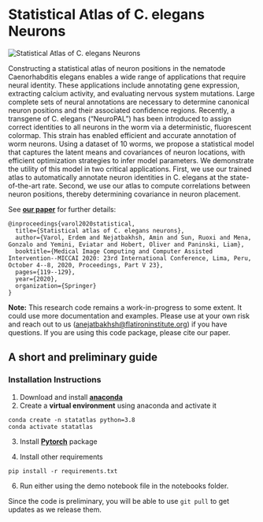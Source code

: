 # Statistical Atlas of C. elegans Neurons
![Statistical Atlas of C. elegans Neurons](https://github.com/amin-nejat/stat-atlas/assets/5959554/9d8ec6c4-dcde-4d92-b2b1-43e7a1536973)

Constructing a statistical atlas of neuron positions in the nematode Caenorhabditis elegans enables a wide range of applications that require neural identity. These applications include annotating gene expression, extracting calcium activity, and evaluating nervous system mutations. Large complete sets of neural annotations are necessary to determine canonical neuron positions and their associated confidence regions. Recently, a transgene of C. elegans (“NeuroPAL”) has been introduced to assign correct identities to all neurons in the worm via a deterministic, fluorescent colormap. This strain has enabled efficient and accurate annotation of worm neurons. Using a dataset of 10 worms, we propose a statistical model that captures the latent means and covariances of neuron locations, with efficient optimization strategies to infer model parameters. We demonstrate the utility of this model in two critical applications. First, we use our trained atlas to automatically annotate neuron identities in C. elegans at the state-of-the-art rate. Second, we use our atlas to compute correlations between neuron positions, thereby determining covariance in neuron placement.

See **[our paper](https://link.springer.com/chapter/10.1007/978-3-030-59722-1_12)** for further details:


```
@inproceedings{varol2020statistical,
  title={Statistical atlas of C. elegans neurons},
  author={Varol, Erdem and Nejatbakhsh, Amin and Sun, Ruoxi and Mena, Gonzalo and Yemini, Eviatar and Hobert, Oliver and Paninski, Liam},
  booktitle={Medical Image Computing and Computer Assisted Intervention--MICCAI 2020: 23rd International Conference, Lima, Peru, October 4--8, 2020, Proceedings, Part V 23},
  pages={119--129},
  year={2020},
  organization={Springer}
}
```
**Note:** This research code remains a work-in-progress to some extent. It could use more documentation and examples. Please use at your own risk and reach out to us (anejatbakhsh@flatironinstitute.org) if you have questions. If you are using this code package, please cite our paper.

## A short and preliminary guide

### Installation Instructions

1. Download and install [**anaconda**](https://docs.anaconda.com/anaconda/install/index.html)
2. Create a **virtual environment** using anaconda and activate it

```
conda create -n statatlas python=3.8
conda activate statatlas
```

3. Install [**Pytorch**](https://pytorch.org/) package

4. Install other requirements

```
pip install -r requirements.txt
```

6. Run either using the demo notebook file in the notebooks folder.


Since the code is preliminary, you will be able to use `git pull` to get updates as we release them.
